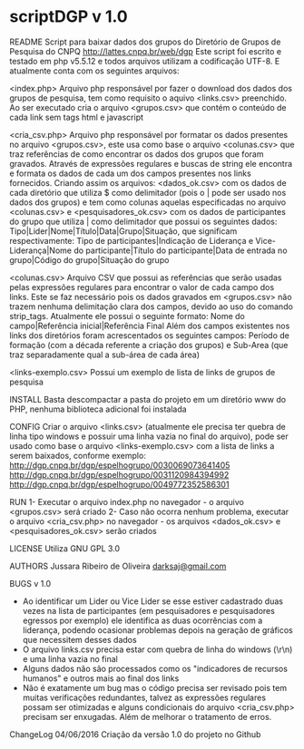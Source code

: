 # scriptDGP v 1.0

README
Script para baixar dados dos grupos do Diretório de Grupos de Pesquisa do CNPQ <http://lattes.cnpq.br/web/dgp>
Este script foi escrito e testado em php v5.5.12 e todos arquivos utilizam a codificação UTF-8. E atualmente conta com os seguintes arquivos:

<index.php>
Arquivo php responsável por fazer o download dos dados dos grupos de pesquisa, tem como requisito o aquivo <links.csv> preenchido. Ao ser executado cria o arquivo <grupos.csv> que contém o conteúdo de cada link sem tags html e javascript

<cria_csv.php>
Arquivo php responsável por formatar os dados presentes no arquivo <grupos.csv>, este usa como base o arquivo <colunas.csv> que traz referências de como encontrar os dados dos grupos que foram gravados. Através de expressões regulares e buscas de string ele encontra e formata os dados de cada um dos campos presentes nos links fornecidos. Criando assim os arquivos: <dados_ok.csv> com os dados de cada diretório que utiliza $ como delimitador (pois o | pode ser usado nos dados dos grupos) e tem como colunas aquelas especificadas no arquivo <colunas.csv> e <pesquisadores_ok.csv> com os dados de participantes do grupo que utiliza | como delimitador que possui os seguintes dados: Tipo|Lider|Nome|Título|Data|Grupo|Situação, que significam respectivamente: Tipo de participantes|Indicação de Liderança e Vice-Liderança|Nome do participante|Título do participante|Data de entrada no grupo|Código do grupo|Situação do grupo

<colunas.csv>
Arquivo CSV que possui as referências que serão usadas pelas expressões regulares para encontrar o valor de cada campo dos links. Este se faz necessário pois os dados gravados em <grupos.csv> não trazem nenhuma delimitação clara dos campos, devido ao uso do comando strip_tags.
Atualmente ele possui o seguinte formato:
Nome do campo|Referência inicial|Referência Final
Além dos campos existentes nos links dos diretórios foram acrescentados os seguintes campos: Período de formação (com a década referente a criação dos grupos) e Sub-Area (que traz separadamente qual a sub-área de cada área)

<links-exemplo.csv>
Possui um exemplo de lista de links de grupos de pesquisa

INSTALL
Basta descompactar a pasta do projeto em um diretório www do PHP, nenhuma biblioteca adicional foi instalada

CONFIG
Criar o arquivo <links.csv> (atualmente ele precisa ter quebra de linha tipo windows e possuir uma linha vazia no final do arquivo), pode ser usado como base o arquivo <links-exemplo.csv> com a lista de links a serem baixados, conforme exemplo:
http://dgp.cnpq.br/dgp/espelhogrupo/0030069073641405
http://dgp.cnpq.br/dgp/espelhogrupo/0031120984394992
http://dgp.cnpq.br/dgp/espelhogrupo/0049772352586301

RUN
1- Executar o arquivo index.php no navegador - o arquivo <grupos.csv> será criado
2- Caso não ocorra nenhum problema, executar o arquivo  <cria_csv.php> no navegador - os arquivos <dados_ok.csv> e <pesquisadores_ok.csv> serão criados

LICENSE
Utiliza GNU GPL 3.0

AUTHORS
Jussara Ribeiro de Oliveira <darksaj@gmail.com>

BUGS
v 1.0
- Ao identificar um Lider ou Vice Lider se esse estiver cadastrado duas vezes na lista de participantes (em pesquisadores e pesquisadores egressos por exemplo) ele identifica as duas ocorrências com a liderança, podendo ocasionar problemas depois na geração de gráficos que necessitem desses dados
- O arquivo links.csv precisa estar com quebra de linha do windows (\r\n) e uma linha vazia no final
- Alguns dados não são processados como os "indicadores de recursos humanos" e outros mais ao final dos links
- Não é exatamente um bug mas o código precisa ser revisado pois tem muitas verificações redundantes, talvez as expressões regulares possam ser otimizadas e alguns condicionais do arquivo <cria_csv.php> precisam ser enxugadas. Além de melhorar o tratamento de erros.

ChangeLog
04/06/2016 Criação da versão 1.0 do projeto no Github
